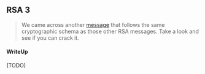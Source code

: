 ## RSA 3

> We came across another [message](./903b568439cc5a78d520119e942d9e438271380c_rsa3) that follows the same cryptographic schema as those other RSA messages. Take a look and see if you can crack it.

#### WriteUp

(TODO)